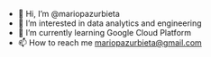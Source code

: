 - 👋 Hi, I’m @mariopazurbieta
- 👀 I’m interested in data analytics and engineering
- 🌱 I’m currently learning Google Cloud Platform
- 📫 How to reach me mariopazurbieta@gmail.com
